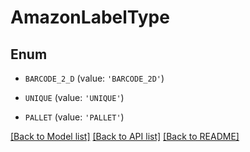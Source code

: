 # AmazonLabelType


## Enum

* `BARCODE_2_D` (value: `'BARCODE_2D'`)

* `UNIQUE` (value: `'UNIQUE'`)

* `PALLET` (value: `'PALLET'`)

[[Back to Model list]](../README.md#documentation-for-models) [[Back to API list]](../README.md#documentation-for-api-endpoints) [[Back to README]](../README.md)


